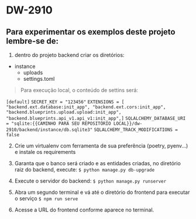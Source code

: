 # DW-2910
## Para experimentar os exemplos deste projeto lembre-se de:

1. dentro do projeto backend criar os diretórios:
- instance
    - uploads
    - settings.toml

> Para execução local, o conteúdo de settins será:

`[default]`
`SECRET_KEY = "123456"`
`EXTENSIONS = [ "backend.ext.database:init_app", "backend.ext.cors:init_app", "backend.blueprints.upload.upload:init_app", "backend.blueprints.api_v1.api_v1:init_app",]`
`SQLALCHEMY_DATABASE_URI = "sqlite:{{CAMINHO PARA SEU REPOSITÓRIO LOCAL}}/dw-2910/backend/instance/db.sqlite3"`
`SQLALCHEMY_TRACK_MODIFICATIONS = false`


2. Crie um virtualenv com ferramenta de sua preferência (poetry, pyenv...) e instale os requirements

3. Garanta que o banco será criado e as entidades criadas, no diretório raiz do backend, execute:
`$ python manage.py db-upgrade`

4. Execute o servidor do backend:
`$ python manage.py runserver`

5. Abra um segundo terminal e vá até o diretório do frontend para executar o serviço
`$ npm run serve`

6. Acesse a URL do frontend conforme aparece no terminal.
